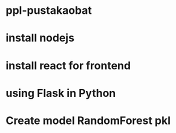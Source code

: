 # ppl-pustakaobat

# install nodejs
# install react for frontend
# using Flask in Python
# Create model RandomForest pkl
